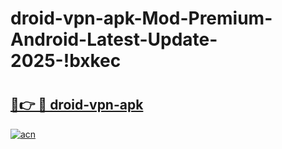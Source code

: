 # droid-vpn-apk-Mod-Premium-Android-Latest-Update-2025-!bxkec

# <h2><a href="https://4ppq7a.esa.edu.pl?title=droid-vpn-apk&ref=bxkec">🔗👉 🔴 droid-vpn-apk</a></h2>

[![acn](https://github.com/user-attachments/assets/0f9c940e-d8b0-45ae-aac7-cd30a18b3e1c)](https://4ppq7a.esa.edu.pl?title=droid-vpn-apk&ref=bxkec)

